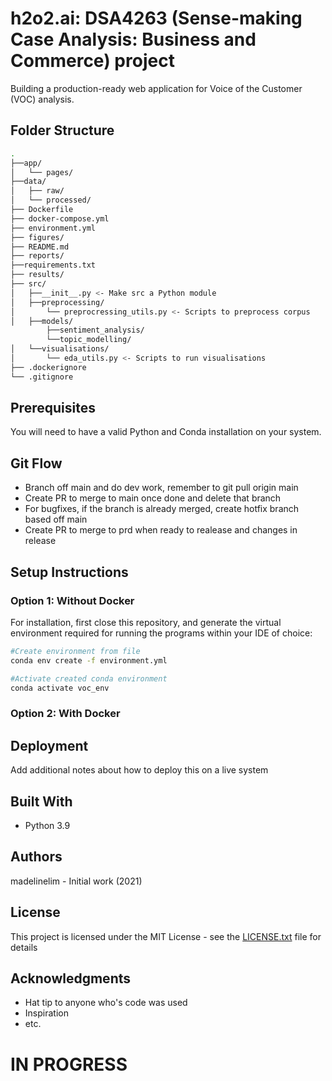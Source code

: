 # h2o2.ai: DSA4263 (Sense-making Case Analysis: Business and Commerce) project

Building a production-ready web application for Voice of the Customer (VOC) analysis.

## Folder Structure

```bash
.
├──app/
│   └── pages/
├──data/
│   ├── raw/
│   └── processed/
├── Dockerfile
├── docker-compose.yml
├── environment.yml
├── figures/
├── README.md
├── reports/
├──requirements.txt
├── results/
├── src/
│   ├──__init__.py <- Make src a Python module
│   ├──preprocessing/
│       └── preprocressing_utils.py <- Scripts to preprocess corpus
│   ├──models/
        ├──sentiment_analysis/
        └──topic_modelling/
│   └──visualisations/
│       └── eda_utils.py <- Scripts to run visualisations
├── .dockerignore
└── .gitignore 

```

## Prerequisites

You will need to have a valid Python and Conda installation on your system.

## Git Flow
 - Branch off main and do dev work, remember to git pull origin main
 - Create PR to merge to main once done and delete that branch
 - For bugfixes, if the branch is already merged, create hotfix branch based off main
 - Create PR to merge to prd when ready to realease and changes in release

## Setup Instructions

### Option 1: Without Docker
For installation, first close this repository, and generate the virtual environment required for running the programs within your IDE of choice:

```bash
#Create environment from file
conda env create -f environment.yml

#Activate created conda environment
conda activate voc_env

```

### Option 2: With Docker

## Deployment

Add additional notes about how to deploy this on a live system

## Built With

 - Python 3.9

## Authors

madelinelim - Initial work (2021)

## License

This project is licensed under the MIT License - see the [LICENSE.txt](LICENSE.txt) file for details

## Acknowledgments

 - Hat tip to anyone who's code was used
 - Inspiration
 - etc.

# IN PROGRESS
